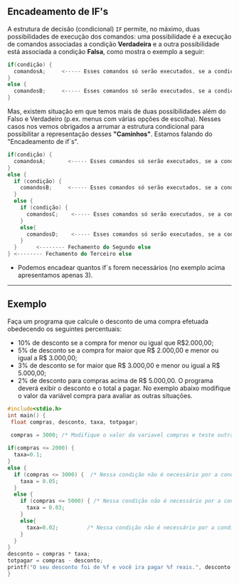 Encadeamento de IF's
----
A estrutura de decisão (condicional) ```IF``` permite, no máximo, duas possibilidades de execução dos comandos: uma possibilidade é a execução de comandos associadas a condição <b>Verdadeira</b> e a outra possibilidade está associada a condição <b>Falsa</b>, como mostra o exemplo a seguir:
``` C
if(condição) {
  comandosA;     <----- Esses comandos só serão executados, se a condição for avaliada Verdadeira.
} 
else {
  comandosB;     <----- Esses comandos só serão executados, se a condição for avaliada Falsa.
}
```
Mas, existem situação em que temos mais de duas possibilidades além do Falso e Verdadeiro (p.ex. menus com várias opções de escolha). Nesses casos nos vemos obrigados a arrumar a estrutura condicional para possibilitar a representação desses <b>"Caminhos"</b>. Estamos falando do "Encadeamento de if´s".
``` C
if(condição) {
  comandosA;       <----- Esses comandos só serão executados, se a condição for avaliada Verdadeira.
} 
else {
  if (condição) { 
    comandosB;     <----- Esses comandos só serão executados, se a condição for avaliada Verdadeira.
  }
  else {
    if (condição) {
      comandosC;    <----- Esses comandos só serão executados, se a condição for avaliada Verdadeira. 
    }  
    else{
      comandosD;    <----- Esses comandos só serão executados, se a condição do último if for avaliada Falsa.               
    }
  }      <-------- Fechamento do Segundo else   
} <-------- Fechamento do Terceiro else  
```
+ Podemos encadear quantos if´s forem necessários (no exemplo acima apresentamos apenas 3).
----
Exemplo
----
Faça um programa que calcule o desconto de uma compra efetuada obedecendo os seguintes percentuais: 
+ 10% de desconto se a compra for menor ou igual que R$2.000,00; 
+ 5% de desconto se a compra for maior que R$ 2.000,00 e menor ou igual a R$ 3.000,00;
+ 3% de desconto se for maior que R$ 3.000,00 e menor ou igual a R$ 5.000,00;
+ 2% de desconto para compras acima de R$ 5.000,00.
O programa deverá exibir o desconto e o total a pagar.
No exemplo abaixo modifique o valor da variável compra para avaliar as outras situações.
``` C runnable
#include<stdio.h>
int main() {
 float compras, desconto, taxa, totpagar;

 compras = 3000; /* Modifique o valor da variavel compras e teste outras condições*/
 
if(compras <= 2000) {
  taxa=0.1;       
} 
else {
  if (compras <= 3000) {  /* Nessa condição não é necessário por a condição de maior que 2000, pois nesse if já é maior que 2000*/
    taxa = 0.05;     
  }
  else {
    if (compras <= 5000) { /* Nessa condição não é necessário por a condição de maior que 3000, pois nesse if já é maior que 3000*/
      taxa = 0.03;    
    }  
    else{
      taxa=0.02;         /* Nessa condição não é necessário por a condição de maior que 2000, pois nesse if já é maior que 2000*/        
    }
  }     
} 
desconto = compras * taxa;
totpagar = compras - desconto;
printf("O seu desconto foi de %f e você ira pagar %f reais.", desconto, totpagar);
}
```

